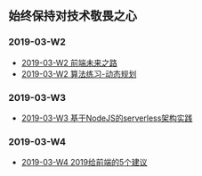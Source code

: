 ## 始终保持对技术敬畏之心

### 2019-03-W2

* [2019-03-W2 前端未来之路](/2019-03-W2.md)
* [2019-03-W2 算法练习-动态规划](/asserts/algorithm/dynamic_programming.md)

### 2019-03-W3

* [2019-03-W3 基于NodeJS的serverless架构实践](/2019-03-W3.md)

### 2019-03-W4

* [2019-03-W4 2019给前端的5个建议](/2019-03-W4.md)